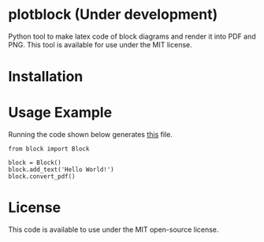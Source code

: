 # plotblock (Under development)

Python tool to make latex code of block diagrams and render it into PDF and PNG. This tool is available for use under the MIT license.

# Installation



# Usage Example

Running the code shown below generates [this](tmp/latex.pdf) file.

```
from block import Block

block = Block()
block.add_text('Hello World!')
block.convert_pdf()
```


# License
This code is available to use under the MIT open-source license.
